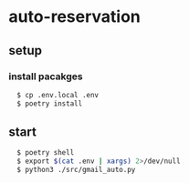 # auto-reservation

## setup

### install pacakges

```sh
  $ cp .env.local .env
  $ poetry install
```

## start

```sh
  $ poetry shell
  $ export $(cat .env | xargs) 2>/dev/null
  $ python3 ./src/gmail_auto.py
```
